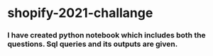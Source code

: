 # shopify-2021-challange

### I have created python notebook which includes both the questions. Sql queries and its outputs are given.

